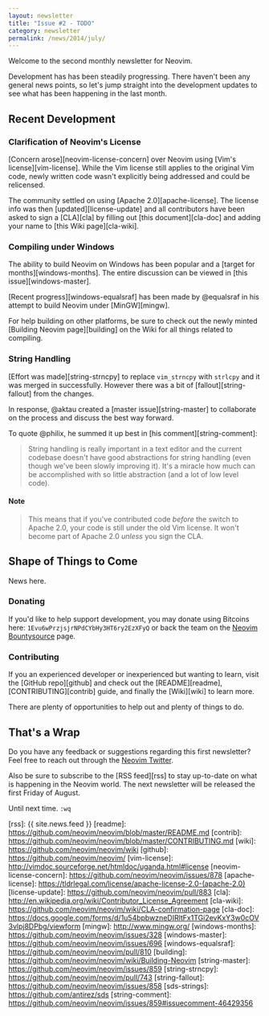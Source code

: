 ```yaml
---
layout: newsletter
title: "Issue #2 - TODO"
category: newsletter
permalink: /news/2014/july/
---
```


Welcome to the second monthly newsletter for Neovim.

Development has has been steadily progressing. There haven't been any general
news points, so let's jump straight into the development updates to see what has
been happening in the last month.

## Recent Development

### Clarification of Neovim's License

[Concern arose][neovim-license-concern] over Neovim using [Vim's
license][vim-license]. While the Vim license still applies to the original Vim
code, newly written code wasn't explicitly being addressed and could be
relicensed.

The community settled on using [Apache 2.0][apache-license]. The license info
was then [updated][license-update] and all contributors have been asked to sign
a [CLA][cla] by filling out [this document][cla-doc] and adding your name to
[this Wiki page][cla-wiki].

### Compiling under Windows

The ability to build Neovim on Windows has been popular and a [target for
months][windows-months]. The entire discussion can be viewed in [this
issue][windows-master].

[Recent progress][windows-equalsraf] has been made by @equalsraf in his attempt
to build Neovim under [MinGW][mingw].

For help building on other platforms, be sure to check out the newly minted
[Building Neovim page][building] on the Wiki for all things related to
compiling.

### String Handling

[Effort was made][string-strncpy] to replace `vim_strncpy` with `strlcpy` and
it was merged in successfully. However there was a bit of
[fallout][string-fallout] from the changes.

In response, @aktau created a [master issue][string-master] to collaborate on
the process and discuss the best way forward.

To quote @philix, he summed it up best in [his comment][string-comment]:

> String handling is really important in a text editor and the current codebase
> doesn't have good abstractions for string handling (even though we've been
> slowly improving it). It's a miracle how much can be accomplished with so
> little abstraction (and a lot of low level code).

#### Note

> This means that if you've contributed code *before* the switch to Apache 2.0,
> your code is still under the old Vim license. It won't become part of Apache 2.0
> *unless* you sign the CLA.

## Shape of Things to Come

News here.

### Donating

If you'd like to help support development, you may donate using Bitcoins here:
`1Evu6wPrzjsjrNPdCYbHy3HT6ry2EzXFyQ` or back the team on the [Neovim
Bountysource][bountysource] page.

### Contributing

If you an experienced developer or inexperienced but wanting to learn, visit the
[GitHub repo][github] and check out the [README][readme],
[CONTRIBUTING][contrib] guide, and finally the [Wiki][wiki] to learn more.

There are plenty of opportunities to help out and plenty of things to do.

## That's a Wrap

Do you have any feedback or suggestions regarding this first newsletter? Feel
free to reach out through the [Neovim Twitter][twitter].

Also be sure to subscribe to the [RSS feed][rss] to stay up-to-date on what is
happening in the Neovim world. The next newsletter will be released the first
Friday of August.

Until next time. `:wq`

[twitter]: https://twitter.com/Neovim
[bountysource]: https://www.bountysource.com/teams/neovim
[rss]: {{ site.news.feed }}
[readme]: https://github.com/neovim/neovim/blob/master/README.md
[contrib]: https://github.com/neovim/neovim/blob/master/CONTRIBUTING.md
[wiki]: https://github.com/neovim/neovim/wiki
[github]: https://github.com/neovim/neovim/
[vim-license]: http://vimdoc.sourceforge.net/htmldoc/uganda.html#license
[neovim-license-concern]: https://github.com/neovim/neovim/issues/878
[apache-license]: https://tldrlegal.com/license/apache-license-2.0-(apache-2.0)
[license-update]: https://github.com/neovim/neovim/pull/883
[cla]: http://en.wikipedia.org/wiki/Contributor_License_Agreement
[cla-wiki]: https://github.com/neovim/neovim/wiki/CLA-confirmation-page
[cla-doc]: https://docs.google.com/forms/d/1u54bpbwzneDIRltFx1TGi2evKxY3w0cOV3vlpj8DPbg/viewform
[mingw]: http://www.mingw.org/
[windows-months]: https://github.com/neovim/neovim/issues/328
[windows-master]: https://github.com/neovim/neovim/issues/696
[windows-equalsraf]: https://github.com/neovim/neovim/pull/810
[building]: https://github.com/neovim/neovim/wiki/Building-Neovim
[string-master]: https://github.com/neovim/neovim/issues/859
[string-strncpy]: https://github.com/neovim/neovim/pull/743
[string-fallout]: https://github.com/neovim/neovim/issues/858
[sds-strings]: https://github.com/antirez/sds
[string-comment]: https://github.com/neovim/neovim/issues/859#issuecomment-46429356
